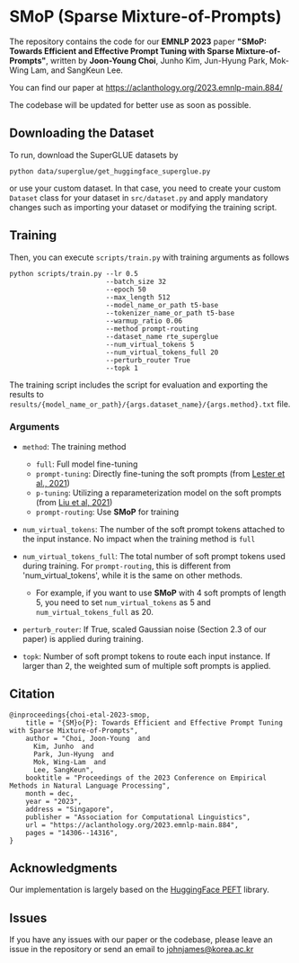 # SMoP (Sparse Mixture-of-Prompts)
 
The repository contains the code for our **EMNLP 2023** paper **"SMoP: Towards Efficient and Effective Prompt Tuning with Sparse Mixture-of-Prompts"**, written by **Joon-Young Choi**, Junho Kim, Jun-Hyung Park, Mok-Wing Lam, and SangKeun Lee.

You can find our paper at https://aclanthology.org/2023.emnlp-main.884/

The codebase will be updated for better use as soon as possible.

## Downloading the Dataset
To run, download the SuperGLUE datasets by
```
python data/superglue/get_huggingface_superglue.py
```
or use your custom dataset. In that case, you need to create your custom `Dataset` class for your dataset in `src/dataset.py` and apply mandatory changes such as importing your dataset or modifying the training script.

## Training
Then, you can execute `scripts/train.py` with training arguments as follows

```
python scripts/train.py --lr 0.5 
                        --batch_size 32 
                        --epoch 50 
                        --max_length 512 
                        --model_name_or_path t5-base 
                        --tokenizer_name_or_path t5-base 
                        --warmup_ratio 0.06 
                        --method prompt-routing 
                        --dataset_name rte_superglue 
                        --num_virtual_tokens 5 
                        --num_virtual_tokens_full 20 
                        --perturb_router True 
                        --topk 1
```

The training script includes the script for evaluation and exporting the results to `results/{model_name_or_path}/{args.dataset_name}/{args.method}.txt` file. 

### Arguments
- `method`: The training method
  - `full`: Full model fine-tuning
  - `prompt-tuning`: Directly fine-tuning the soft prompts (from [Lester et al., 2021](https://aclanthology.org/2021.emnlp-main.243/))
  - `p-tuning`: Utilizing a reparameterization model on the soft prompts (from [Liu et al, 2021](https://arxiv.org/abs/2103.10385))
  - `prompt-routing`: Use **SMoP** for training
 
- `num_virtual_tokens`: The number of the soft prompt tokens attached to the input instance. No impact when the training method is `full`
- `num_virtual_tokens_full`: The total number of soft prompt tokens used during training. For `prompt-routing`, this is different from 'num_virtual_tokens', while it is the same on other methods.
  - For example, if you want to use **SMoP** with 4 soft prompts of length 5, you need to set `num_virtual_tokens` as 5 and `num_virtual_tokens_full` as 20.
 
- `perturb_router`: If True, scaled Gaussian noise (Section 2.3 of our paper) is applied during training.

- `topk`: Number of soft prompt tokens to route each input instance. If larger than 2, the weighted sum of multiple soft prompts is applied.


## Citation
```
@inproceedings{choi-etal-2023-smop,
    title = "{SM}o{P}: Towards Efficient and Effective Prompt Tuning with Sparse Mixture-of-Prompts",
    author = "Choi, Joon-Young  and
      Kim, Junho  and
      Park, Jun-Hyung  and
      Mok, Wing-Lam  and
      Lee, SangKeun",
    booktitle = "Proceedings of the 2023 Conference on Empirical Methods in Natural Language Processing",
    month = dec,
    year = "2023",
    address = "Singapore",
    publisher = "Association for Computational Linguistics",
    url = "https://aclanthology.org/2023.emnlp-main.884",
    pages = "14306--14316",
}
```

## Acknowledgments
Our implementation is largely based on the [HuggingFace PEFT](https://github.com/huggingface/peft) library.

## Issues
If you have any issues with our paper or the codebase, please leave an issue in the repository or send an email to johnjames@korea.ac.kr
